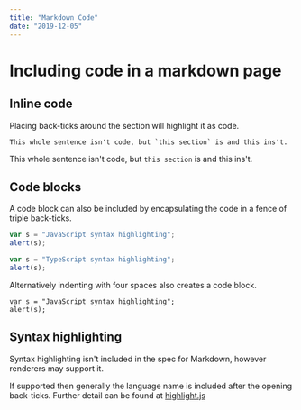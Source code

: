 ```yaml
---
title: "Markdown Code"
date: "2019-12-05"
---
```


# Including code in a markdown page

## Inline code 

Placing back-ticks around the section will highlight it as code. 

```
This whole sentence isn't code, but `this section` is and this ins't. 
```

This whole sentence isn't code, but `this section` is and this ins't. 

## Code blocks

A code block can also be included by encapsulating the code in a fence of triple back-ticks. 


```javascript
var s = "JavaScript syntax highlighting";
alert(s);
```

```typescript
var s = "TypeScript syntax highlighting";
alert(s);
```

Alternatively indenting with four spaces also creates a code block. 

    var s = "JavaScript syntax highlighting";
    alert(s);

## Syntax highlighting 

Syntax highlighting isn't included in the spec for Markdown, however renderers may support it. 

If supported then generally the language name is included after the opening back-ticks. Further detail can be found at [highlight.js](https://highlightjs.org/static/demo/) 
